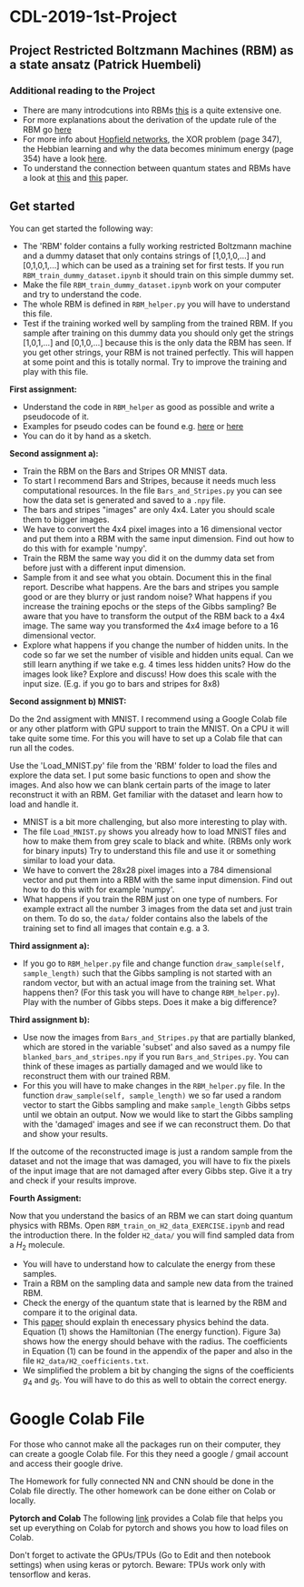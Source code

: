 # CDL-2019-1st-Project

## Project Restricted Boltzmann Machines (RBM) as a state ansatz (Patrick Huembeli)

### Additional reading to the Project

- There are many introdcutions into RBMs [this](https://arxiv.org/abs/1806.07066) is a quite extensive one.
- For more explanations about the derivation of the update rule of the RBM go [here](https://qucumber.readthedocs.io/en/stable/_static/RBM_tutorial.pdf)
- For more info about [Hopfield networks](https://page.mi.fu-berlin.de/rojas/neural/chapter/K13.pdf), the XOR problem (page 347), the Hebbian learning and why the data becomes minimum energy (page 354) have a look [here](https://page.mi.fu-berlin.de/rojas/neural/chapter/K13.pdf).
- To understand the connection between quantum states and RBMs have a look at [this](https://arxiv.org/abs/1703.05334) and [this](https://arxiv.org/abs/1606.02318) paper.

## Get started

You can get started the following way:
- The 'RBM' folder contains a fully working restricted Boltzmann machine and a dummy dataset that only contains strings of [1,0,1,0,...] and [0,1,0,1,...] which can be used as a training set for first tests. If you run `RBM_train_dummy_dataset.ipynb` it should train on this simple dummy set.
- Make the file `RBM_train_dummy_dataset.ipynb` work on your computer and try to understand the code.
- The whole RBM is defined in `RBM_helper.py` you will have to understand this file.
- Test if the training worked well by sampling from the trained RBM. If you sample after training on this dummy data you should only get the strings [1,0,1,...] and [0,1,0,...] because this is the only data the RBM has seen. If you get other strings, your RBM is not trained perfectly. This will happen at some point and this is totally normal. Try to improve the training and play with this file.

**First assignment:**
- Understand the code in `RBM_helper` as good as possible and write a pseudocode of it.
- Examples for pseudo codes can be found e.g. [here](https://en.wikibooks.org/wiki/LaTeX/Algorithms) or [here](https://tex.stackexchange.com/questions/163768/write-pseudo-code-in-latex)
- You can do it by hand as a sketch.

**Second assignment a):**
- Train the RBM on the Bars and Stripes OR MNIST data.
- To start I recommend Bars and Stripes, because it needs much less computational resources. In the file `Bars_and_Stripes.py` you can see how the data set is generated and saved to a `.npy` file.
- The bars and stripes "images" are only 4x4. Later you should scale them to bigger images.
- We have to convert the 4x4 pixel images into a 16 dimensional vector and put them into a RBM with the same input dimension. Find out how to do this with for example 'numpy'.
- Train the RBM the same way you did it on the dummy data set from before just with a different input dimension.
- Sample from it and see what you obtain. Document this in the final report. Describe what happens. Are the bars and stripes you sample good or are they blurry or just random noise? What happens if you increase the training epochs or the steps of the Gibbs sampling? Be aware that you have to transform the output of the RBM back to a 4x4 image. The same way you transformed the 4x4 image before to a 16 dimensional vector.
- Explore what happens if you change the number of hidden units. In the code so far we set the number of visible and hidden units equal. Can we still learn anything if we take e.g. 4 times less hidden units? How do the images look like? Explore and discuss! How does this scale with the input size. (E.g. if you go to bars and stripes for 8x8)

**Second assignment b) MNIST:**

Do the 2nd assigment with MNIST. I recommend using a Google Colab file or any other platform with GPU support to train the MNIST. On a CPU it will take quite some time. For this you will have to set up a Colab file that can run all the codes.

Use the 'Load_MNIST.py' file from the 'RBM' folder to load the files and explore the data set. I put some basic functions to open and show the images. And also how we can blank certain parts of the image to later reconstruct it with an RBM. Get familiar with the dataset and learn how to load and handle it.

- MNIST is a bit more challenging, but also more interesting to play with.
- The file `Load_MNIST.py` shows you already how to load MNIST files and how to make them from grey scale to black and white. (RBMs only work for binary inputs) Try to understand this file and use it or something similar to load your data.
- We have to convert the 28x28 pixel images into a 784 dimensional vector and put them into a RBM with the same input dimension. Find out how to do this with for example 'numpy'.
- What happens if you train the RBM just on one type of numbers. For example extract all the number 3 images from the data set and just train on them. To do so, the `data/` folder contains also the labels of the training set to find all images that contain e.g. a 3.


**Third assignment a):**
- If you go to `RBM_helper.py` file and change function `draw_sample(self, sample_length)` such that the Gibbs sampling is not started with an random vector, but with an actual image from the training set. What happens then? (For this task you will have to change `RBM_helper.py`). Play with the number of Gibbs steps. Does it make a big difference?

**Third assignment b):**
- Use now the images from `Bars_and_Stripes.py` that are partially blanked, which are stored in the variable 'subset' and also saved as a numpy file `blanked_bars_and_stripes.npy` if you run `Bars_and_Stripes.py`. You can think of these images as partially damaged and we would like to reconstruct them with our trained RBM.
- For this you will have to make changes in the `RBM_helper.py` file. In the function `draw_sample(self, sample_length)` we so far used a random vector to start the Gibbs sampling and make `sample_length` Gibbs setps until we obtain an output. Now we would like to start the Gibbs sampling with the 'damaged' images and see if we can reconstruct them. Do that and show your results.

If the outcome of the reconstructed image is just a random sample from the dataset and not the image that was damaged, you will have to fix the pixels of the input image that are not damaged after every Gibbs step. Give it a try and check if your results improve.

**Fourth Assigment:**

Now that you understand the basics of an RBM we can start doing quantum physics with RBMs. Open `RBM_train_on_H2_data_EXERCISE.ipynb` and read the introduction there. In the folder `H2_data/` you will find sampled data from a $H_2$ molecule.

- You will have to understand how to calculate the energy from these samples.
- Train a RBM on the sampling data and sample new data from the trained RBM.
- Check the energy of the quantum state that is learned by the RBM and compare it to the original data.
- This [paper](https://arxiv.org/pdf/1512.06860.pdf) should explain th enecessary physics behind the data. Equation (1) shows the Hamiltonian (The energy function). Figure 3a) shows how the energy should behave with the radius. The coefficients in Equation (1) can be found in the appendix of the paper and also in the file `H2_data/H2_coefficients.txt`.
- We simplified the problem a bit by changing the signs of the coefficients $g_4$ and $g_5$. You will have to do this as well to obtain the correct energy.


# Google Colab File
For those who cannot make all the packages run on their computer, they can create a google Colab file. For this they need a google / gmail account and access their google drive.

The Homework for fully connected NN and CNN should be done in the Colab file directly. The other homework can be done either on Colab or locally.


**Pytorch and Colab**
The following [link](https://drive.google.com/file/d/1Ppzwrb8yCDe7yF_OXJql-ygCeVOKxcs4/view?usp=sharing) provides a Colab file that helps you set up everything on Colab for pytorch and shows you how to load files on Colab.

Don't forget to activate the GPUs/TPUs (Go to Edit and then notebook settings) when using keras or pytorch. Beware: TPUs work only with tensorflow and keras.
